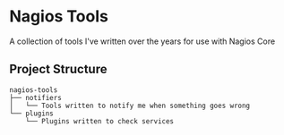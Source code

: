 # Nagios Tools

A collection of tools I've written over the years for use with Nagios Core

## Project Structure

```
nagios-tools
├── notifiers
│   └── Tools written to notify me when something goes wrong
└── plugins
    └── Plugins written to check services
```